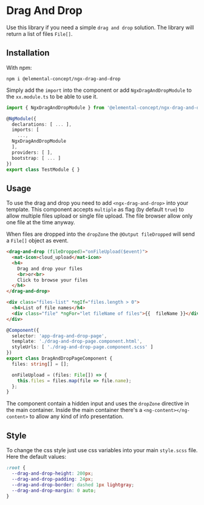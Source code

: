 # Drag And Drop

Use this library if you need a simple `drag and drop` solution. The library will return a list of files `File[]`.

## Installation

With npm:

```Shell
npm i @elemental-concept/ngx-drag-and-drop
```

Simply add the `import` into the component or add `NgxDragAndDropModule` to the `xx.module.ts` to be able to use it.

```typescript
import { NgxDragAndDropModule } from '@elemental-concept/ngx-drag-and-drop';

@NgModule({
  declarations: [ ... ],
  imports: [
    ...,
  NgxDragAndDropModule
  ],
  providers: [ ],
  bootstrap: [ ... ]
})
export class TestModule { }
```

## Usage

To use the drag and drop you need to add `<ngx-drag-and-drop>` into your template.
This component accepts `multiple` as flag (by default `true`) to allow multiple files upload or single file upload.
The file browser allow only one file at the time anyway.

When files are dropped into the `dropZone` the `@Output fileDropped` will send a `File[]` object as event.

```html
<drag-and-drop (fileDropped)="onFileUpload($event)">
  <mat-icon>cloud_upload</mat-icon>
  <h4>
    Drag and drop your files
    <br>or<br>
    Click to browse your files
  </h4>
</drag-and-drop>

<div class="files-list" *ngIf="files.length > 0">
  <h4>List of file names</h4>
  <div class="file" *ngFor="let fileName of files">{{  fileName }}</div>
</div>
```

```typescript
@Component({
  selector: 'app-drag-and-drop-page',
  template: './drag-and-drop-page.component.html',
  styleUrls: [ './drag-and-drop-page.component.scss' ]
})
export class DragAndDropPageComponent {
  files: string[] = [];

  onFileUpload = (files: File[]) => {
    this.files = files.map(file => file.name);
  };
}
```

The component contain a hidden input and uses the `dropZone` directive in the main container.
Inside the main container there's a `<ng-content></ng-content>` to allow any kind of info presentation.

## Style

To change the css style just use css variables into your main `style.scss` file.
Here the default values:

```scss
:root {
  --drag-and-drop-height: 200px;
  --drag-and-drop-padding: 24px;
  --drag-and-drop-border: dashed 1px lightgray;
  --drag-and-drop-margin: 0 auto;
}
```
